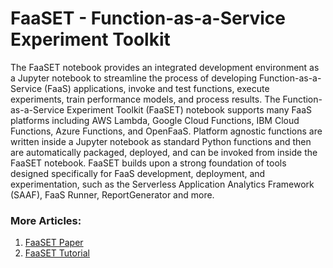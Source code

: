 # FaaSET - Function-as-a-Service Experiment Toolkit

The FaaSET notebook provides an integrated development environment as a Jupyter notebook to streamline the process of developing Function-as-a-Service (FaaS)
applications, invoke and test functions, execute experiments, train performance models, and process results.
The Function-as-a-Service Experiment Toolkit (FaaSET) notebook
supports many FaaS platforms including AWS Lambda, Google Cloud Functions, IBM Cloud Functions,
Azure Functions, and OpenFaaS. Platform agnostic functions are written inside a Jupyter notebook as standard Python
functions and then are automatically packaged, deployed, and can be invoked from inside the FaaSET notebook. FaaSET builds upon
a strong foundation of tools designed specifically for FaaS development, deployment, and experimentation, such as the Serverless
Application Analytics Framework (SAAF), FaaS Runner, ReportGenerator and more.

### More Articles:

1. [FaaSET Paper](https://dl.acm.org/doi/abs/10.1145/3491204.3527464)
2. [FaaSET Tutorial](../tutorial_faaset/)

